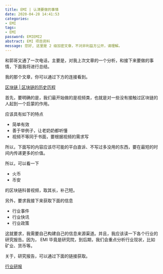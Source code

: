 ```yaml
---
title: EMI | 认清要做的事情
date: 2020-04-28 14:41:53
categories:
- EMI
tags:
- EMI
password: EMIEMI2
abstract: EMI 项目资料
message: 您好, 这里是 2 级加密文章，不对非利益方公开，请理解。
---
```

和郭哥又通了一次电话，主要是，对我上次文章的一个分析，和接下来要做的事情，下面我将进行总结。

<!-- more -->

我的那个文章，你可以通过下方的连接看到。

[区块链 | 区块链的历史历程](https://benpaodewoniu.github.io/2020/04/24/blockchain4/)

首先，要明确的是，我们最开始做的是视频类，也就是对一些没有接触过区块链的人起到一个启蒙的作用。

应该具有如下的特点

- 简单有效
- 善于举例子，让老奶奶都听懂
- 视频不等同于书面，要根据视频的需求写

所以，下面写的内容应该尽可能的平白直诉、不写过多没用的东西，要在最短的时间内传递更多的价值。

所以，可以看一下

- 火币
- 币安

的区块链科普视频，取其长，补己短。

另外，要求我接下来获取下面的信息

- 行业事件
- 行业快讯
- 行业政策

这就要求，我需要自己构建自己的信息来源渠道。并且，我应该读一下各个行业的研究报告。因为， EMI 毕竟是研究院，到后期，我们会重点分析行业现状，比如矿业、货币等。

关于，研究报告，可以通过下面的链接获取。

[行业研报](http://data.eastmoney.com/report/industry.jshtml)